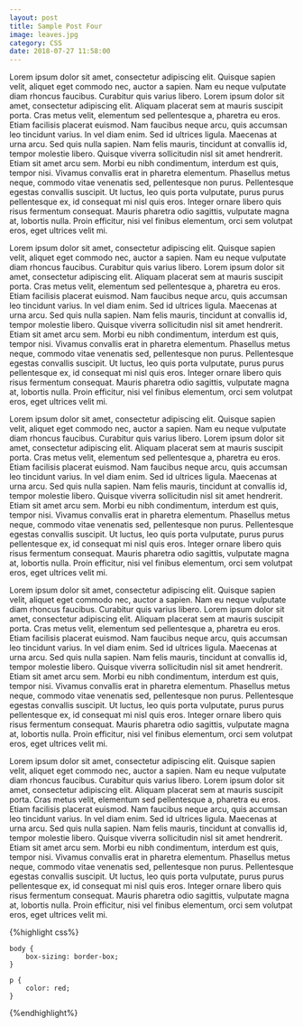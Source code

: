 ```yaml
---
layout: post
title: Sample Post Four
image: leaves.jpg
category: CSS
date: 2018-07-27 11:58:00
---
```


Lorem ipsum dolor sit amet, consectetur adipiscing elit. Quisque sapien velit, aliquet eget commodo nec, auctor a sapien. Nam eu neque vulputate diam rhoncus faucibus. Curabitur quis varius libero. Lorem ipsum dolor sit amet, consectetur adipiscing elit. Aliquam placerat sem at mauris suscipit porta. Cras metus velit, elementum sed pellentesque a, pharetra eu eros. Etiam facilisis placerat euismod. Nam faucibus neque arcu, quis accumsan leo tincidunt varius. In vel diam enim. Sed id ultrices ligula. Maecenas at urna arcu. Sed quis nulla sapien. Nam felis mauris, tincidunt at convallis id, tempor molestie libero. Quisque viverra sollicitudin nisl sit amet hendrerit. Etiam sit amet arcu sem. Morbi eu nibh condimentum, interdum est quis, tempor nisi. Vivamus convallis erat in pharetra elementum. Phasellus metus neque, commodo vitae venenatis sed, pellentesque non purus. Pellentesque egestas convallis suscipit. Ut luctus, leo quis porta vulputate, purus purus pellentesque ex, id consequat mi nisl quis eros. Integer ornare libero quis risus fermentum consequat. Mauris pharetra odio sagittis, vulputate magna at, lobortis nulla. Proin efficitur, nisi vel finibus elementum, orci sem volutpat eros, eget ultrices velit mi.

Lorem ipsum dolor sit amet, consectetur adipiscing elit. Quisque sapien velit, aliquet eget commodo nec, auctor a sapien. Nam eu neque vulputate diam rhoncus faucibus. Curabitur quis varius libero. Lorem ipsum dolor sit amet, consectetur adipiscing elit. Aliquam placerat sem at mauris suscipit porta. Cras metus velit, elementum sed pellentesque a, pharetra eu eros. Etiam facilisis placerat euismod. Nam faucibus neque arcu, quis accumsan leo tincidunt varius. In vel diam enim. Sed id ultrices ligula. Maecenas at urna arcu. Sed quis nulla sapien. Nam felis mauris, tincidunt at convallis id, tempor molestie libero. Quisque viverra sollicitudin nisl sit amet hendrerit. Etiam sit amet arcu sem. Morbi eu nibh condimentum, interdum est quis, tempor nisi. Vivamus convallis erat in pharetra elementum. Phasellus metus neque, commodo vitae venenatis sed, pellentesque non purus. Pellentesque egestas convallis suscipit. Ut luctus, leo quis porta vulputate, purus purus pellentesque ex, id consequat mi nisl quis eros. Integer ornare libero quis risus fermentum consequat. Mauris pharetra odio sagittis, vulputate magna at, lobortis nulla. Proin efficitur, nisi vel finibus elementum, orci sem volutpat eros, eget ultrices velit mi.

Lorem ipsum dolor sit amet, consectetur adipiscing elit. Quisque sapien velit, aliquet eget commodo nec, auctor a sapien. Nam eu neque vulputate diam rhoncus faucibus. Curabitur quis varius libero. Lorem ipsum dolor sit amet, consectetur adipiscing elit. Aliquam placerat sem at mauris suscipit porta. Cras metus velit, elementum sed pellentesque a, pharetra eu eros. Etiam facilisis placerat euismod. Nam faucibus neque arcu, quis accumsan leo tincidunt varius. In vel diam enim. Sed id ultrices ligula. Maecenas at urna arcu. Sed quis nulla sapien. Nam felis mauris, tincidunt at convallis id, tempor molestie libero. Quisque viverra sollicitudin nisl sit amet hendrerit. Etiam sit amet arcu sem. Morbi eu nibh condimentum, interdum est quis, tempor nisi. Vivamus convallis erat in pharetra elementum. Phasellus metus neque, commodo vitae venenatis sed, pellentesque non purus. Pellentesque egestas convallis suscipit. Ut luctus, leo quis porta vulputate, purus purus pellentesque ex, id consequat mi nisl quis eros. Integer ornare libero quis risus fermentum consequat. Mauris pharetra odio sagittis, vulputate magna at, lobortis nulla. Proin efficitur, nisi vel finibus elementum, orci sem volutpat eros, eget ultrices velit mi.

Lorem ipsum dolor sit amet, consectetur adipiscing elit. Quisque sapien velit, aliquet eget commodo nec, auctor a sapien. Nam eu neque vulputate diam rhoncus faucibus. Curabitur quis varius libero. Lorem ipsum dolor sit amet, consectetur adipiscing elit. Aliquam placerat sem at mauris suscipit porta. Cras metus velit, elementum sed pellentesque a, pharetra eu eros. Etiam facilisis placerat euismod. Nam faucibus neque arcu, quis accumsan leo tincidunt varius. In vel diam enim. Sed id ultrices ligula. Maecenas at urna arcu. Sed quis nulla sapien. Nam felis mauris, tincidunt at convallis id, tempor molestie libero. Quisque viverra sollicitudin nisl sit amet hendrerit. Etiam sit amet arcu sem. Morbi eu nibh condimentum, interdum est quis, tempor nisi. Vivamus convallis erat in pharetra elementum. Phasellus metus neque, commodo vitae venenatis sed, pellentesque non purus. Pellentesque egestas convallis suscipit. Ut luctus, leo quis porta vulputate, purus purus pellentesque ex, id consequat mi nisl quis eros. Integer ornare libero quis risus fermentum consequat. Mauris pharetra odio sagittis, vulputate magna at, lobortis nulla. Proin efficitur, nisi vel finibus elementum, orci sem volutpat eros, eget ultrices velit mi.

Lorem ipsum dolor sit amet, consectetur adipiscing elit. Quisque sapien velit, aliquet eget commodo nec, auctor a sapien. Nam eu neque vulputate diam rhoncus faucibus. Curabitur quis varius libero. Lorem ipsum dolor sit amet, consectetur adipiscing elit. Aliquam placerat sem at mauris suscipit porta. Cras metus velit, elementum sed pellentesque a, pharetra eu eros. Etiam facilisis placerat euismod. Nam faucibus neque arcu, quis accumsan leo tincidunt varius. In vel diam enim. Sed id ultrices ligula. Maecenas at urna arcu. Sed quis nulla sapien. Nam felis mauris, tincidunt at convallis id, tempor molestie libero. Quisque viverra sollicitudin nisl sit amet hendrerit. Etiam sit amet arcu sem. Morbi eu nibh condimentum, interdum est quis, tempor nisi. Vivamus convallis erat in pharetra elementum. Phasellus metus neque, commodo vitae venenatis sed, pellentesque non purus. Pellentesque egestas convallis suscipit. Ut luctus, leo quis porta vulputate, purus purus pellentesque ex, id consequat mi nisl quis eros. Integer ornare libero quis risus fermentum consequat. Mauris pharetra odio sagittis, vulputate magna at, lobortis nulla. Proin efficitur, nisi vel finibus elementum, orci sem volutpat eros, eget ultrices velit mi.

{%highlight css%}

	body {
		box-sizing: border-box;
	}

	p {
		color: red;
	}

{%endhighlight%}